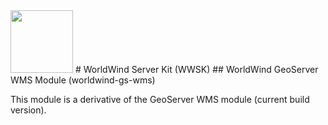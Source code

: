 <img src="https://worldwind.arc.nasa.gov/css/images/nasa-logo.svg" height="100"/> 
# WorldWind Server Kit (WWSK)
## WorldWind GeoServer WMS Module (worldwind-gs-wms)

This module is a derivative of the GeoServer WMS module (current build version).